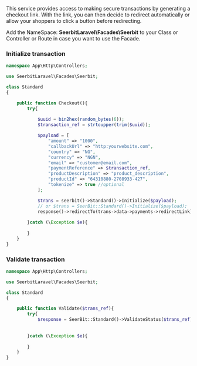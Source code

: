 This service provides access to making secure transactions by generating a checkout link. With the link, you can then decide to redirect automatically or allow your shoppers to click a button before redirecting.

Add the NameSpace: **SeerbitLaravel\Facades\Seerbit** to your Class or Controller or Route in case you want to use the Facade.


### Initialize transaction

```php
namespace App\Http\Controllers;

use SeerbitLaravel\Facades\Seerbit;

class Standard
{

    public function Checkout(){
        try{
        
            $uuid = bin2hex(random_bytes(6));
            $transaction_ref = strtoupper(trim($uuid));

            $payload = [
                "amount" => "1000",
                "callbackUrl" => "http:yourwebsite.com",
                "country" => "NG",
                "currency" => "NGN",
                "email" => "customer@email.com",
                "paymentReference" => $transaction_ref,
                "productDescription" => "product_description",
                "productId" => "64310880-2708933-427",
                "tokenize" => true //optional
            ];

            $trans = seerbit()->Standard()->Initialize($payload);
            // or $trans = SeerBit::Standard()->Initialize($payload);
            response()->redirectTo(trans->data->payments->redirectLink);
          
        }catch (\Exception $e){
         
        }
    }
}
```


### Validate transaction

```php
namespace App\Http\Controllers;

use SeerbitLaravel\Facades\Seerbit;

class Standard
{

    public function Validate($trans_ref){
        try{
            $response = SeerBit::Standard()->ValidateStatus($trans_ref);
            
          
        }catch (\Exception $e){
         
        }
    }
}
```
